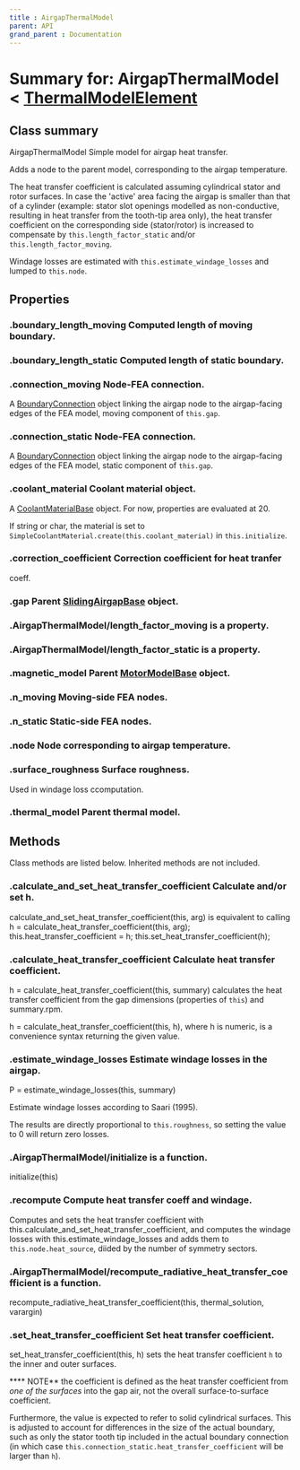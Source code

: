 ```yaml
---
title : AirgapThermalModel
parent: API
grand_parent : Documentation
---
```

# Summary for: **AirgapThermalModel**  < [ThermalModelElement](ThermalModelElement.html)

## Class summary

AirgapThermalModel Simple model for airgap heat transfer.

Adds a node to the parent model, corresponding to the airgap
temperature.

The heat transfer coefficient is calculated assuming cylindrical
stator and rotor surfaces. In case the 'active' area facing the
airgap is smaller than that of a cylinder (example: stator slot
openings modelled as non-conductive, resulting in heat transfer from
the tooth-tip area only), the heat transfer coefficient on the
corresponding side (stator/rotor) is increased to compensate by
`this.length_factor_static` and/or `this.length_factor_moving`.

Windage losses are estimated with `this.estimate_windage_losses` and
lumped to `this.node`.

## Properties

### .**boundary_length_moving** Computed length of moving boundary.

### .**boundary_length_static** Computed length of static boundary.

### .**connection_moving** Node-FEA connection.

A [BoundaryConnection](BoundaryConnection.html) object linking the airgap node to
the airgap-facing edges of the FEA model, moving component
of `this.gap`.

### .**connection_static** Node-FEA connection.

A [BoundaryConnection](BoundaryConnection.html) object linking the airgap node to
the airgap-facing edges of the FEA model, static component
of `this.gap`.

### .**coolant_material** Coolant material object.

A [CoolantMaterialBase](CoolantMaterialBase.html) object. For now, properties are evaluated
at 20.

If string or char, the material is set to
`SimpleCoolantMaterial.create(this.coolant_material)` in
`this.initialize`.

### .**correction_coefficient** Correction coefficient for heat tranfer
coeff.

### .**gap** Parent [SlidingAirgapBase](SlidingAirgapBase.html) object.

### .AirgapThermalModel/**length_factor_moving** is a property.

### .AirgapThermalModel/**length_factor_static** is a property.

### .**magnetic_model** Parent [MotorModelBase](MotorModelBase.html) object.

### .**n_moving** Moving-side FEA nodes.

### .**n_static** Static-side FEA nodes.

### .**node** Node corresponding to airgap temperature.

### .**surface_roughness** Surface roughness.

Used in windage loss ccomputation.

### .**thermal_model** Parent thermal model.


## Methods

Class methods are listed below. Inherited methods are not included.

### .**calculate_and_set_heat_transfer_coefficient** Calculate and/or set h.

calculate_and_set_heat_transfer_coefficient(this, arg) is equivalent to
calling
h = calculate_heat_transfer_coefficient(this, arg);
this.heat_transfer_coefficient = h;
this.set_heat_transfer_coefficient(h);

### .**calculate_heat_transfer_coefficient** Calculate heat transfer coefficient.

h = calculate_heat_transfer_coefficient(this, summary) calculates the
heat transfer coefficient from the gap dimensions (properties of `this`)
and summary.rpm.

h = calculate_heat_transfer_coefficient(this, h), where h is numeric, is
a convenience syntax returning the given value.

### .**estimate_windage_losses** Estimate windage losses in the airgap.

P = estimate_windage_losses(this, summary)

Estimate windage losses according to Saari (1995).

The results are directly proportional to `this.roughness`, so setting the
value to 0 will return zero losses.

### .AirgapThermalModel/**initialize** is a function.
initialize(this)

### .**recompute** Compute heat transfer coeff and windage.

Computes and sets the heat transfer coefficient with
this.calculate_and_set_heat_transfer_coefficient, and
computes the windage losses with this.estimate_windage_losses
and adds them to `this.node.heat_source`, diided by the
number of symmetry sectors.

### .AirgapThermalModel/**recompute_radiative_heat_transfer_coefficient** is a function.
recompute_radiative_heat_transfer_coefficient(this, thermal_solution, varargin)

### .**set_heat_transfer_coefficient** Set heat transfer coefficient.

set_heat_transfer_coefficient(this, h) sets the heat transfer coefficient
`h` to the inner and outer surfaces.

**** NOTE** the coefficient is defined as the heat transfer coefficient from
*one of the surfaces*  into the gap air, not the overall
surface-to-surface coefficient.

Furthermore, the value is expected to refer to solid cylindrical
surfaces. This is adjusted to account for differences in the size of the
actual boundary, such as only the stator tooth tip included in the actual
boundary connection (in which case
`this.connection_static.heat_transfer_coefficient` will be larger than
`h`).


